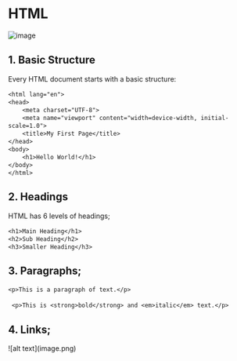 # HTML
<img width="948" height="484" alt="image" src="https://github.com/user-attachments/assets/f9c1874f-2754-46f2-a834-b89d7f0f065e" />
<h2>1. Basic Structure</h2>

Every HTML document starts with a basic structure:
```<!DOCTYPE html>
<html lang="en">
<head>
    <meta charset="UTF-8">
    <meta name="viewport" content="width=device-width, initial-scale=1.0">
    <title>My First Page</title>
</head>
<body>
    <h1>Hello World!</h1>
</body>
</html>
```
<h2>2. Headings</h2>

HTML has 6 levels of headings;
```
<h1>Main Heading</h1>
<h2>Sub Heading</h2>
<h3>Smaller Heading</h3>
```
<h2>3. Paragraphs;</h2>

``````
<p>This is a paragraph of text.</p>
 
 <p>This is <strong>bold</strong> and <em>italic</em> text.</p>
``````
<h2>4. Links;</h2>
![alt text](image.png)